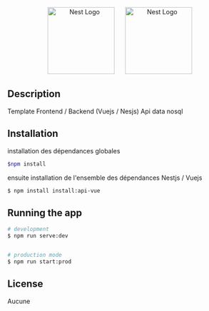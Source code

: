<p align="center">
  <a href="http://nestjs.com/" target="blank"><img src="https://camo.githubusercontent.com/c4fd9ae4b5274b73d4d51c42263409ce74572040/68747470733a2f2f6e6573746a732e636f6d2f696d672f6c6f676f2d736d616c6c2e737667" width="150" alt="Nest Logo" /></a>
  <a href="http://vuejs.org/" target="blank"><img src="https://vuejs.org/images/logo.png" width="150" style="margin-left:20px;" alt="Nest Logo" /></a>
  
</p>


## Description

Template Frontend / Backend (Vuejs / Nesjs)
Api data nosql

## Installation

installation des dépendances globales
```bash
$npm install
```
ensuite installation de l'ensemble des dépendances Nestjs / Vuejs

```bash
$ npm install install:api-vue
```

## Running the app

```bash
# development
$ npm run serve:dev


# production mode
$ npm run start:prod 
```

## License

 Aucune
